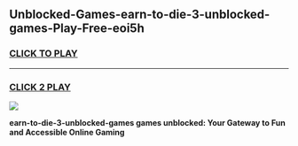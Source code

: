 
## Unblocked-Games-earn-to-die-3-unblocked-games-Play-Free-eoi5h
<h3>
<a href="https://premium76.site?title=earn-to-die-3-unblocked-games&ref=18A1">CLICK TO PLAY</a></h3>
<hr>

<h3>
<a href="https://premium76.site?title=earn-to-die-3-unblocked-games&ref=18A1">CLICK 2 PLAY</a>
  
</h3>

<a href="https://premium76.site?title=earn-to-die-3-unblocked-games&ref=18A1"><img src="https://clearcache.store/games.png"></a>


**earn-to-die-3-unblocked-games games unblocked: Your Gateway to Fun and Accessible Online Gaming**
